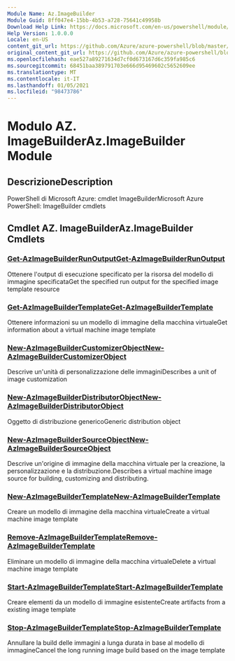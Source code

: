 ```yaml
---
Module Name: Az.ImageBuilder
Module Guid: 8ff047e4-15bb-4b53-a728-75641c49958b
Download Help Link: https://docs.microsoft.com/en-us/powershell/module/az.imagebuilder
Help Version: 1.0.0.0
Locale: en-US
content_git_url: https://github.com/Azure/azure-powershell/blob/master/src/ImageBuilder/help/Az.ImageBuilder.md
original_content_git_url: https://github.com/Azure/azure-powershell/blob/master/src/ImageBuilder/help/Az.ImageBuilder.md
ms.openlocfilehash: eae527a89271634d7cf0d673167d6c359fa985c6
ms.sourcegitcommit: 68451baa389791703e666d95469602c5652609ee
ms.translationtype: MT
ms.contentlocale: it-IT
ms.lasthandoff: 01/05/2021
ms.locfileid: "98473786"
---
```

# <span data-ttu-id="03393-101">Modulo AZ. ImageBuilder</span><span class="sxs-lookup"><span data-stu-id="03393-101">Az.ImageBuilder Module</span></span>
## <span data-ttu-id="03393-102">Descrizione</span><span class="sxs-lookup"><span data-stu-id="03393-102">Description</span></span>
<span data-ttu-id="03393-103">PowerShell di Microsoft Azure: cmdlet ImageBuilder</span><span class="sxs-lookup"><span data-stu-id="03393-103">Microsoft Azure PowerShell: ImageBuilder cmdlets</span></span>

## <span data-ttu-id="03393-104">Cmdlet AZ. ImageBuilder</span><span class="sxs-lookup"><span data-stu-id="03393-104">Az.ImageBuilder Cmdlets</span></span>
### [<span data-ttu-id="03393-105">Get-AzImageBuilderRunOutput</span><span class="sxs-lookup"><span data-stu-id="03393-105">Get-AzImageBuilderRunOutput</span></span>](Get-AzImageBuilderRunOutput.md)
<span data-ttu-id="03393-106">Ottenere l'output di esecuzione specificato per la risorsa del modello di immagine specificata</span><span class="sxs-lookup"><span data-stu-id="03393-106">Get the specified run output for the specified image template resource</span></span>

### [<span data-ttu-id="03393-107">Get-AzImageBuilderTemplate</span><span class="sxs-lookup"><span data-stu-id="03393-107">Get-AzImageBuilderTemplate</span></span>](Get-AzImageBuilderTemplate.md)
<span data-ttu-id="03393-108">Ottenere informazioni su un modello di immagine della macchina virtuale</span><span class="sxs-lookup"><span data-stu-id="03393-108">Get information about a virtual machine image template</span></span>

### [<span data-ttu-id="03393-109">New-AzImageBuilderCustomizerObject</span><span class="sxs-lookup"><span data-stu-id="03393-109">New-AzImageBuilderCustomizerObject</span></span>](New-AzImageBuilderCustomizerObject.md)
<span data-ttu-id="03393-110">Descrive un'unità di personalizzazione delle immagini</span><span class="sxs-lookup"><span data-stu-id="03393-110">Describes a unit of image customization</span></span>

### [<span data-ttu-id="03393-111">New-AzImageBuilderDistributorObject</span><span class="sxs-lookup"><span data-stu-id="03393-111">New-AzImageBuilderDistributorObject</span></span>](New-AzImageBuilderDistributorObject.md)
<span data-ttu-id="03393-112">Oggetto di distribuzione generico</span><span class="sxs-lookup"><span data-stu-id="03393-112">Generic distribution object</span></span>

### [<span data-ttu-id="03393-113">New-AzImageBuilderSourceObject</span><span class="sxs-lookup"><span data-stu-id="03393-113">New-AzImageBuilderSourceObject</span></span>](New-AzImageBuilderSourceObject.md)
<span data-ttu-id="03393-114">Descrive un'origine di immagine della macchina virtuale per la creazione, la personalizzazione e la distribuzione.</span><span class="sxs-lookup"><span data-stu-id="03393-114">Describes a virtual machine image source for building, customizing and distributing.</span></span>

### [<span data-ttu-id="03393-115">New-AzImageBuilderTemplate</span><span class="sxs-lookup"><span data-stu-id="03393-115">New-AzImageBuilderTemplate</span></span>](New-AzImageBuilderTemplate.md)
<span data-ttu-id="03393-116">Creare un modello di immagine della macchina virtuale</span><span class="sxs-lookup"><span data-stu-id="03393-116">Create a virtual machine image template</span></span>

### [<span data-ttu-id="03393-117">Remove-AzImageBuilderTemplate</span><span class="sxs-lookup"><span data-stu-id="03393-117">Remove-AzImageBuilderTemplate</span></span>](Remove-AzImageBuilderTemplate.md)
<span data-ttu-id="03393-118">Eliminare un modello di immagine della macchina virtuale</span><span class="sxs-lookup"><span data-stu-id="03393-118">Delete a virtual machine image template</span></span>

### [<span data-ttu-id="03393-119">Start-AzImageBuilderTemplate</span><span class="sxs-lookup"><span data-stu-id="03393-119">Start-AzImageBuilderTemplate</span></span>](Start-AzImageBuilderTemplate.md)
<span data-ttu-id="03393-120">Creare elementi da un modello di immagine esistente</span><span class="sxs-lookup"><span data-stu-id="03393-120">Create artifacts from a existing image template</span></span>

### [<span data-ttu-id="03393-121">Stop-AzImageBuilderTemplate</span><span class="sxs-lookup"><span data-stu-id="03393-121">Stop-AzImageBuilderTemplate</span></span>](Stop-AzImageBuilderTemplate.md)
<span data-ttu-id="03393-122">Annullare la build delle immagini a lunga durata in base al modello di immagine</span><span class="sxs-lookup"><span data-stu-id="03393-122">Cancel the long running image build based on the image template</span></span>

